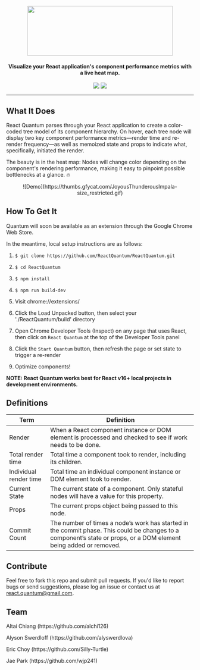 <p align="center">
  <img width="390" height="134" src="https://user-images.githubusercontent.com/35183001/51876992-720b6180-2338-11e9-9d85-faa80c1e4572.png">
</p>
<h4 align="center">Visualize your React application's component performance metrics with a live heat map.</h4>
<p align="center">
<img src="https://img.shields.io/badge/release-beta-yellow.svg?style=plastic">
<img src="https://img.shields.io/badge/contributions-welcome-green.svg?style=plastic">
 <p>

___

<h2>What It Does</h2>
<p>React Quantum parses through your React application to create a color-coded tree model of its component hierarchy. On hover, each tree node will display two key component performance metrics&mdash;render time and re-render frequency&mdash;as well as memoized state and props to indicate what, specifically, initiated the render. 

The beauty is in the heat map: Nodes will change color depending on the component's rendering performance, making it easy to pinpoint possible bottlenecks at a glance. :fire:</p>

<p align="center">
![Demo](https://thumbs.gfycat.com/JoyousThunderousImpala-size_restricted.gif)
 </p>
  

<h2>How To Get It</h2>
<p>Quantum will soon be available as an extension through the Google Chrome Web Store.<br>
  
In the meantime, local setup instructions are as follows:</p>

1. `$ git clone https://github.com/ReactQuantum/ReactQuantum.git`

2. `$ cd ReactQuantum`

3. `$ npm install`

4. `$ npm run build-dev`

5. Visit chrome://extensions/

6. Click the Load Unpacked button, then select your './ReactQuantum/build' directory

7. Open Chrome Developer Tools (Inspect) on any page that uses React, then click on `React Quantum` at the top of the Developer Tools panel

8. Click the `Start Quantum` button, then refresh the page or set state to trigger a re-render

9. Optimize components!

**NOTE: React Quantum works best for React v16+ local projects in development environments.**

<h2>Definitions</h2>

| Term | Definition |
| --- | --- |
| Render | When a React component instance or DOM element is processed and checked to see if work needs to be done.  |
| Total render time | Total time a component took to render, including its children. |
| Individual render time | Total time an individual component instance or DOM element took to render. |
| Current State | The current state of a component. Only stateful nodes will have a value for this property. |
| Props | The current props object being passed to this node. |
| Commit Count | The number of times a node’s work has started in the commit phase. This could be changes to a component’s state or props, or a DOM element being added or removed. |


<h2>Contribute</h2>
Feel free to fork this repo and submit pull requests. If you'd like to report bugs or send suggestions, please log an issue or contact us at 
<a href="mailto:react.quantum@gmail.com">react.quantum@gmail.com</a>.

<h2>Team</h2>
<p>Altai Chiang (https://github.com/alchi126)</p>
<p>Alyson Swerdloff (https://github.com/alyswerdlova)</p>
<p>Eric Choy (https://github.com/Silly-Turtle)</p>
<p>Jae Park (https://github.com/wjp241)</p>
  

